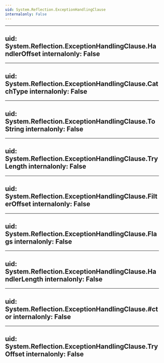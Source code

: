 ```yaml
---
uid: System.Reflection.ExceptionHandlingClause
internalonly: False
---
```


---
uid: System.Reflection.ExceptionHandlingClause.HandlerOffset
internalonly: False
---

---
uid: System.Reflection.ExceptionHandlingClause.CatchType
internalonly: False
---

---
uid: System.Reflection.ExceptionHandlingClause.ToString
internalonly: False
---

---
uid: System.Reflection.ExceptionHandlingClause.TryLength
internalonly: False
---

---
uid: System.Reflection.ExceptionHandlingClause.FilterOffset
internalonly: False
---

---
uid: System.Reflection.ExceptionHandlingClause.Flags
internalonly: False
---

---
uid: System.Reflection.ExceptionHandlingClause.HandlerLength
internalonly: False
---

---
uid: System.Reflection.ExceptionHandlingClause.#ctor
internalonly: False
---

---
uid: System.Reflection.ExceptionHandlingClause.TryOffset
internalonly: False
---
